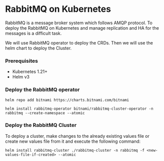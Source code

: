 # RabbitMQ on Kubernetes

RabbitMQ is a message broker system which follows AMQP protocol. To deploy the RabbitMQ on Kubernetes and manage replication and HA for the messages is a difficult task.

We will use RabbitMQ operator to deploy the CRDs. Then we will use the helm chart to deploy the Cluster.

### Prerequisites
- Kubernetes 1.21+
- Helm v3

### Deploy the RabbitMQ operator

```
helm repo add bitnami https://charts.bitnami.com/bitnami

helm install rabbitmq-operator bitnami/rabbitmq-cluster-operator -n rabbitmq --create-namespace --atomic
```

### Deploy the RabbitMQ Cluster
To deploy a cluster, make changes to the already existing values file or create new values file from it and execute the following command:
```
helm install rabbitmq-cluster ./rabbitmq-cluster -n rabbitmq -f <new-values-file-if-created> --atomic
```
